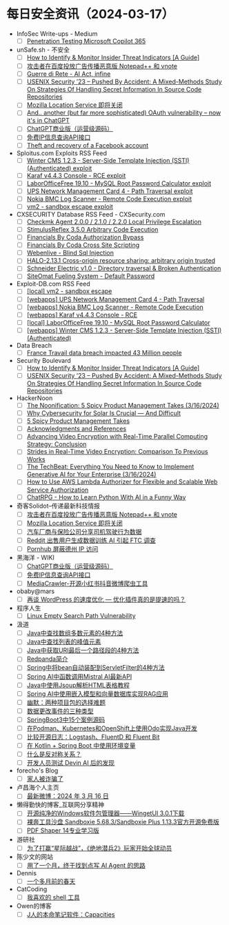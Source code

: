 # 每日安全资讯（2024-03-17）

- InfoSec Write-ups - Medium
  - [ ] [Penetration Testing Microsoft Copilot 365](https://infosecwriteups.com/penetration-testing-microsoft-copilot-365-910301660dac?source=rss----7b722bfd1b8d---4)
- unSafe.sh - 不安全
  - [ ] [How to Identify & Monitor Insider Threat Indicators [A Guide]](https://buaq.net/go-228568.html)
  - [ ] [攻击者在百度投放广告传播恶意版 Notepad++ 和 vnote](https://buaq.net/go-228559.html)
  - [ ] [Guerre di Rete - AI Act, infine](https://buaq.net/go-228561.html)
  - [ ] [USENIX Security ’23 – Pushed By Accident: A Mixed-Methods Study On Strategies Of Handling Secret Information In Source Code Repositories](https://buaq.net/go-228569.html)
  - [ ] [Mozilla Location Service 即将关闭](https://buaq.net/go-228560.html)
  - [ ] [And.. another (but far more sophisticated) OAuth vulnerability – now it's in ChatGPT](https://buaq.net/go-228558.html)
  - [ ] [ChatGPT商业版（运营级源码）](https://buaq.net/go-228546.html)
  - [ ] [免费IP信息查询API接口](https://buaq.net/go-228547.html)
  - [ ] [Theft and recovery of a Facebook account](https://buaq.net/go-228550.html)
- Sploitus.com Exploits RSS Feed
  - [ ] [Winter CMS 1.2.3 - Server-Side Template Injection (SSTI) (Authenticated) exploit](https://sploitus.com/exploit?id=EDB-ID:51893&utm_source=rss&utm_medium=rss)
  - [ ] [Karaf v4.4.3 Console - RCE exploit](https://sploitus.com/exploit?id=EDB-ID:51895&utm_source=rss&utm_medium=rss)
  - [ ] [LaborOfficeFree 19.10 - MySQL Root Password Calculator exploit](https://sploitus.com/exploit?id=EDB-ID:51894&utm_source=rss&utm_medium=rss)
  - [ ] [UPS Network Management Card 4 - Path Traversal exploit](https://sploitus.com/exploit?id=EDB-ID:51897&utm_source=rss&utm_medium=rss)
  - [ ] [Nokia BMC Log Scanner - Remote Code Execution exploit](https://sploitus.com/exploit?id=EDB-ID:51896&utm_source=rss&utm_medium=rss)
  - [ ] [vm2 - sandbox escape exploit](https://sploitus.com/exploit?id=EDB-ID:51898&utm_source=rss&utm_medium=rss)
- CXSECURITY Database RSS Feed - CXSecurity.com
  - [ ] [Checkmk Agent 2.0.0 / 2.1.0 / 2.2.0 Local Privilege Escalation](https://cxsecurity.com/issue/WLB-2024030038)
  - [ ] [StimulusReflex 3.5.0 Arbitrary Code Execution](https://cxsecurity.com/issue/WLB-2024030037)
  - [ ] [Financials By Coda Authorization Bypass](https://cxsecurity.com/issue/WLB-2024030036)
  - [ ] [Financials By Coda Cross Site Scripting](https://cxsecurity.com/issue/WLB-2024030035)
  - [ ] [Webenlive - Blind Sql Injection](https://cxsecurity.com/issue/WLB-2024030034)
  - [ ] [HALO-2.13.1 Cross-origin resource sharing: arbitrary origin trusted](https://cxsecurity.com/issue/WLB-2024030033)
  - [ ] [Schneider Electric v1.0 - Directory traversal & Broken Authentication](https://cxsecurity.com/issue/WLB-2024030032)
  - [ ] [SiteOmat Fueling System - Default Password](https://cxsecurity.com/issue/WLB-2024030031)
- Exploit-DB.com RSS Feed
  - [ ] [[local] vm2 - sandbox escape](https://www.exploit-db.com/exploits/51898)
  - [ ] [[webapps] UPS Network Management Card 4 - Path Traversal](https://www.exploit-db.com/exploits/51897)
  - [ ] [[webapps] Nokia BMC Log Scanner - Remote Code Execution](https://www.exploit-db.com/exploits/51896)
  - [ ] [[webapps] Karaf v4.4.3 Console - RCE](https://www.exploit-db.com/exploits/51895)
  - [ ] [[local] LaborOfficeFree 19.10 - MySQL Root Password Calculator](https://www.exploit-db.com/exploits/51894)
  - [ ] [[webapps] Winter CMS 1.2.3 - Server-Side Template Injection (SSTI) (Authenticated)](https://www.exploit-db.com/exploits/51893)
- Data Breach
  - [ ] [France Travail data breach impacted 43 Million people](https://securityaffairs.com/160556/data-breach/france-travail-data-breach-34m-people.html)
- Security Boulevard
  - [ ] [How to Identify & Monitor Insider Threat Indicators [A Guide]](https://securityboulevard.com/2024/03/how-to-identify-monitor-insider-threat-indicators-a-guide/)
  - [ ] [USENIX Security ’23 – Pushed By Accident: A Mixed-Methods Study On Strategies Of Handling Secret Information In Source Code Repositories](https://securityboulevard.com/2024/03/usenix-security-23-pushed-by-accident-a-mixed-methods-study-on-strategies-of-handling-secret-information-in-source-code-repositories/)
- HackerNoon
  - [ ] [The Noonification: 5 Spicy Product Management Takes (3/16/2024)](https://hackernoon.com/3-16-2024-noonification?source=rss)
  - [ ] [Why Cybersecurity for Solar Is Crucial — And Difficult](https://hackernoon.com/why-cybersecurity-for-solar-is-crucial-and-difficult?source=rss)
  - [ ] [5 Spicy Product Management Takes](https://hackernoon.com/5-spicy-product-management-takes?source=rss)
  - [ ] [Acknowledgments and References](https://hackernoon.com/acknowledgments-and-references?source=rss)
  - [ ] [Advancing Video Encryption with Real-Time Parallel Computing Strategy: Conclusion](https://hackernoon.com/advancing-video-encryption-with-real-time-parallel-computing-strategy-conclusion?source=rss)
  - [ ] [Strides in Real-Time Video Encryption: Comparison To Previous Works](https://hackernoon.com/strides-in-real-time-video-encryption-comparison-to-previous-works?source=rss)
  - [ ] [The TechBeat: Everything You Need to Know to Implement Generative AI for Your Enterprise (3/16/2024)](https://hackernoon.com/3-16-2024-techbeat?source=rss)
  - [ ] [How to Use AWS Lambda Authorizer for Flexible and Scalable Web Service Authorization](https://hackernoon.com/how-to-use-aws-lambda-authorizer-for-flexible-and-scalable-web-service-authorization?source=rss)
  - [ ] [ChatRPG - How to Learn Python With AI in a Funny Way](https://hackernoon.com/chatrpg-how-to-learn-python-with-ai-in-a-funny-way?source=rss)
- 奇客Solidot–传递最新科技情报
  - [ ] [攻击者在百度投放广告传播恶意版 Notepad++ 和 vnote](https://www.solidot.org/story?sid=77615)
  - [ ] [Mozilla Location Service 即将关闭](https://www.solidot.org/story?sid=77614)
  - [ ] [汽车厂商与保险公司分享司机驾驶行为数据](https://www.solidot.org/story?sid=77613)
  - [ ] [Reddit 出售用户生成数据训练 AI 引起 FTC 调查](https://www.solidot.org/story?sid=77612)
  - [ ] [Pornhub 屏蔽德州 IP 访问](https://www.solidot.org/story?sid=77611)
- 黑海洋 - WIKI
  - [ ] [ChatGPT商业版（运营级源码）](https://blog.upx8.com/4114)
  - [ ] [免费IP信息查询API接口](https://blog.upx8.com/4113)
  - [ ] [MediaCrawler-开源小红书抖音微博爬虫工具](https://blog.upx8.com/4112)
- obaby@mars
  - [ ] [再谈 WordPress 的速度优化 — 优化插件真的是提速的吗？](https://www.h4ck.org.cn/2024/03/15874)
- 程序人生
  - [ ] [Linux Empty Search Path Vulnerability](http://programlife.net/2024/03/16/Linux-Empty-Search-Path-Vulnerability/)
- 汲道
  - [ ] [Java中查找数组多数元素的4种方法](https://www.jdon.com/72991.html)
  - [ ] [Java中查找列表的峰值元素](https://www.jdon.com/72990.html)
  - [ ] [Java中获取URI最后一个路径段的4种方法](https://www.jdon.com/72989.html)
  - [ ] [Redpanda简介](https://www.jdon.com/72988.html)
  - [ ] [Spring中将bean自动装配到ServletFilter的4种方法](https://www.jdon.com/72987.html)
  - [ ] [Spring AI中函数调用Mistral AI最新API](https://www.jdon.com/72986.html)
  - [ ] [Java中使用Jsoup解析HTML表格教程](https://www.jdon.com/72985.html)
  - [ ] [Spring AI中使用嵌入模型和向量数据库实现RAG应用](https://www.jdon.com/72984.html)
  - [ ] [幽默：两种项目包的选择难题](https://www.jdon.com/72983.html)
  - [ ] [数据更改事件的三种类型](https://www.jdon.com/72982.html)
  - [ ] [SpringBoot3中15个案例源码](https://www.jdon.com/72981.html)
  - [ ] [在Podman、Kubernetes和OpenShift上使用Odo实现Java开发](https://www.jdon.com/72980.html)
  - [ ] [比较开源日志：Logstash、FluentD 和 Fluent Bit](https://www.jdon.com/72979.html)
  - [ ] [在 Kotlin + Spring Boot 中使用环境变量](https://www.jdon.com/72978.html)
  - [ ] [什么是反对称关系？](https://www.jdon.com/72977.html)
  - [ ] [开发人员测试 Devin AI 后的发现](https://www.jdon.com/72976.html)
- forecho's Blog
  - [ ] [家人被诈骗了](https://blog.forecho.com/the-familys-been-scammed.html)
- 卢昌海个人主页
  - [ ] [最新微博：2024 年 3 月 16 日](https://www.changhai.org/articles/miscellaneous/blog/202403.php#latest)
- 懒得勤快的博客_互联网分享精神
  - [ ] [开源纯净的Windows软件包管理器——WingetUI 3.0.1下载](https://masuit.com/2230)
  - [ ] [裸奔工具沙盘 Sandboxie 5.68.3/Sandboxie Plus 1.13.3官方开源免费版](https://masuit.com/1476)
  - [ ] [PDF Shaper 14专业学习版](https://masuit.com/1389)
- 游研社
  - [ ] [为了打赢“星际越战”，《绝地潜兵2》玩家开始全球动员](https://www.yystv.cn/p/11591)
- 陈少文的网站
  - [ ] [用了一个月，终于找到点写 AI Agent 的思路](https://www.chenshaowen.com/blog/provide-a-way-to-develop-ai-agent.html)
- Dennis
  - [ ] [一个多月前的春天](https://www.domon.cn/yi-ge-duo-yue-qian-de-chun-tian/)
- CatCoding
  - [ ] [我喜欢的 shell 工具](http://catcoding.me/p/handy-sh-tools/)
- Owen的博客
  - [ ] [J人的本命笔记软件：Capacities](https://www.owenyoung.com/blog/capacities/)
